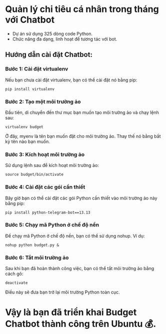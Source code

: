 # Quản lý chi tiêu cá nhân trong tháng với Chatbot
- Dự án sử dụng 325 dòng code Python.
- Chức năng đa dạng, linh hoạt để tương tác với bot.
## Hướng dẫn cài đặt Chatbot:
### Bước 1: Cài đặt virtualenv
Nếu bạn chưa cài đặt virtualenv, bạn có thể cài đặt nó bằng pip:
```
pip install virtualenv
```

### Bước 2: Tạo một môi trường ảo
Đầu tiên, di chuyển đến thư mục bạn muốn tạo môi trường ảo và chạy lệnh sau:
```
virtualenv budget
```
Ở đây, myenv là tên bạn muốn đặt cho môi trường ảo. Thay thế nó bằng bất kỳ tên nào bạn muốn.

### Bước 3: Kích hoạt môi trường ảo
Sử dụng lệnh sau để kích hoạt môi trường ảo:
```
source budget/bin/activate
```
### Bước 4: Cài đặt các gói cần thiết
Bây giờ bạn có thể cài đặt các gói Python cần thiết vào môi trường ảo này bằng pip:
```
pip install python-telegram-bot==13.13
```

### Bước 5: Chạy mã Python ở chế độ nền
Để chạy mã Python ở chế độ nền, bạn có thể sử dụng nohup. Ví dụ:

```
nohup python budget.py &
```
### Bước 6: Tắt môi trường ảo
Sau khi bạn đã hoàn thành công việc, bạn có thể tắt môi trường ảo bằng cách gõ:

```
deactivate
```
Điều này sẽ đưa bạn trở lại môi trường Python toàn cục.

# Vậy là bạn đã triển khai Budget Chatbot thành công trên Ubuntu 💰.
